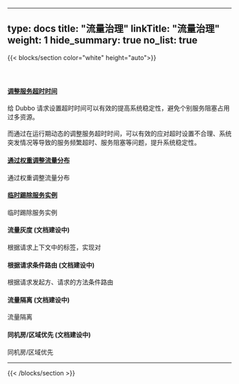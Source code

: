 
---
type: docs
title: "流量治理"
linkTitle: "流量治理"
weight: 1
hide_summary: true
no_list: true
---

{{< blocks/section color="white" height="auto">}}
<div class="td-content list-page">
    <div class="lead"></div><header class="article-meta">
    </header><div class="row">
    <div class="col-sm col-md-6 mb-4 mb-md-0">
        <div class="h-100 card shadow" href="#">
            <div class="card-body">
                <h4 class="card-title">
                    <a href='{{< relref "./timeout/" >}}'>调整服务超时时间</a>
                </h4>
                <p>给 Dubbo 请求设置超时时间可以有效的提高系统稳定性，避免个别服务阻塞占用过多资源。<br/><br/> 而通过在运行期动态的调整服务超时时间，可以有效的应对超时设置不合理、系统突发情况等导致的服务频繁超时、服务阻塞等问题，提升系统稳定性。</p>
            </div>
        </div>
    </div>
    <div class="col-sm col-md-6 mb-4 mb-md-0">
        <div class="h-100 card shadow">
            <div class="card-body">
                <h4 class="card-title">
                    <a href='{{< relref "./weight/" >}}'>通过权重调整流量分布</a>
                </h4>
                <p>通过权重调整流量分布</p>
            </div>
        </div>
    </div>
    <div class="col-sm col-md-6 mb-4 mb-md-0">
        <div class="h-100 card shadow">
            <div class="card-body">
                <h4 class="card-title">
                    <a href='{{< relref "./isolation/" >}}'>临时踢除服务实例</a>
                </h4>
                <p>临时踢除服务实例</p>
            </div>
        </div>
    </div>
    <div class="col-sm col-md-6 mb-4 mb-md-0">
        <div class="h-100 card shadow">
            <div class="card-body">
                <h4 class="card-title">
<!--                     <a href='{{< relref "./traffic-gray/" >}}'>流量灰度 (TBD)</a> -->
                    <p>流量灰度 (文档建设中)</p>
                </h4>
                <p>根据请求上下文中的标签，实现对</p>
            </div>
        </div>
    </div>
    <div class="col-sm col-md-6 mb-4 mb-md-0">
        <div class="h-100 card shadow">
            <div class="card-body">
                <h4 class="card-title">
<!--                     <a href='{{< relref "./traffic-routing/" >}}'>请求路由 (TBD)</a> -->
                    <p>根据请求条件路由 (文档建设中)</p>
                </h4>
                <p>根据请求发起方、请求的方法条件路由</p>
            </div>
        </div>
    </div>
    <div class="col-sm col-md-6 mb-4 mb-md-0" style="margin-bottom:20px">
        <div class="h-100 card shadow">
            <div class="card-body">
                <h4 class="card-title">
<!--                     <a href='{{< relref "./traffic-condition/" >}}'>流量隔离 (TBD)</a> -->
                <p>流量隔离 (文档建设中)</p>
                </h4>
                <p>流量隔离</p>
            </div>
        </div>
    </div>
    <div class="col-sm col-md-6 mb-4 mb-md-0">
        <div class="h-100 card shadow">
            <div class="card-body">
                <h4 class="card-title">
<!--                     <a href='{{< relref "./zone/" >}}'>同机房/区域优先 (TBD)</a> -->
                <p>同机房/区域优先 (文档建设中)</p>
                </h4>
                <p>同机房/区域优先</p>
            </div>
        </div>
    </div>
</div>
<hr>
</div>

{{< /blocks/section >}}